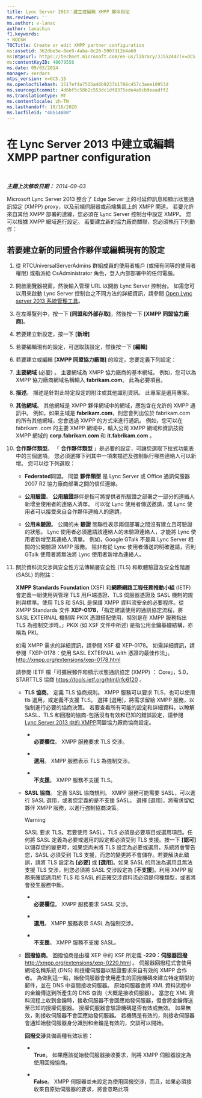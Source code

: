 ```yaml
---
title: Lync Server 2013：建立或編輯 XMPP 夥伴設定
ms.reviewer: ''
ms.author: v-lanac
author: lanachin
f1.keywords:
- NOCSH
TOCTitle: Create or edit XMPP partner configuration
ms:assetid: 362dbe5e-8ee9-4aba-8c26-5907312b4a60
ms:mtpsurl: https://technet.microsoft.com/en-us/library/JJ552447(v=OCS.15)
ms:contentKeyID: 48679558
ms.date: 09/03/2014
manager: serdars
mtps_version: v=OCS.15
ms.openlocfilehash: 1517ef4a7515a46b9237b1788c457c3aee10953d
ms.sourcegitcommit: 4d6bf5c58b2c553dc1df8375ede4a9cb9eaadff2
ms.translationtype: MT
ms.contentlocale: zh-TW
ms.lasthandoff: 10/16/2020
ms.locfileid: "48514800"
---
```

# <a name="create-or-edit-xmpp-partner-configuration-in-lync-server-2013"></a>在 Lync Server 2013 中建立或編輯 XMPP partner configuration

<div data-xmlns="http://www.w3.org/1999/xhtml">

<div class="topic" data-xmlns="http://www.w3.org/1999/xhtml" data-msxsl="urn:schemas-microsoft-com:xslt" data-cs="https://msdn.microsoft.com/">

<div data-asp="https://msdn2.microsoft.com/asp">



</div>

<div id="mainSection">

<div id="mainBody">

<span> </span>

_**主題上次修改日期：** 2014-09-03_

Microsoft Lync Server 2013 整合了 Edge Server 上的可延伸訊息和顯示狀態通訊協定 (XMPP) proxy，以及前端伺服器或前端集區上的 XMPP 閘道。 若要允許來自其他 XMPP 部署的連線，您必須在 Lync Server 控制台中設定 XMPP。 您可以根據 XMPP 網域進行設定。 若要建立新的協力廠商關聯，您必須執行下列動作：

<div>

## <a name="to-create-a-new-federated-partner-or-edit-an-existing-configuration"></a>若要建立新的同盟合作夥伴或編輯現有的設定

1.  從 RTCUniversalServerAdmins 群組成員的使用者帳戶 (或擁有同等的使用者權限) 或指派給 CsAdministrator 角色，登入內部部署中的任何電腦。

2.  開啟瀏覽器視窗，然後輸入管理 URL 以開啟 Lync Server 控制台。 如需您可以用來啟動 Lync Server 控制台之不同方法的詳細資訊，請參閱 [Open Lync server 2013 系統管理工具](lync-server-2013-open-lync-server-administrative-tools.md)。

3.  在左導覽列中，按一下 **[同盟和外部存取]**，然後按一下 **[XMPP 同盟協力廠商]**。

4.  若要建立新設定，按一下 **[新增]**

5.  若要編輯現有的設定，可選取該設定，然後按一下 **[編輯]**

6.  若要建立或編輯 **[XMPP 同盟協力廠商]** 的設定，您要定義下列設定：

7.  **主要網域** (必要) 。 主要網域為 XMPP 協力廠商的基本網域。 例如，您可以為 XMPP 協力廠商網域名稱輸入 **fabrikam.com**。 此為必要項目。

8.  **描述**。 描述是針對此特定設定的附注或其他識別資訊。 此專案是選用專案。

9.  **其他網域**。 其他網域是 XMPP 夥伴網域中的網域，應包含在允許的 XMPP 通訊中。 例如，如果主域是 **fabrikam.com**，則您會列出位於 fabrikam.com 的所有其他網域，您會透過 XMPP 的方式來進行通訊。 例如，您可以在 fabrikam .com 的主要 XMPP 網域中，輸入公司 XMPP 網域和資訊技術 XMPP 網域的 **corp.fabrikam.com** 和 **it.fabrikam.com** 。

10. **合作夥伴類型**。 「 **合作夥伴類型** 」是必要的設定，可讓您選取下拉式功能表中的三個選項。 您必須選擇下列其中一項來描述及強制執行哪些連絡人可以新增。 您可以從下列選取：
    
      - **Federated**同盟。 同盟 **夥伴類型** 是 Lync Server 或 Office 通訊伺服器 2007 R2 協力廠商部署之間的信任連線。
    
      - **公用驗證**。 **公用驗證**夥伴是指可將提供者所驗證之部署之一部分的連絡人新增至使用者的連絡人清單。 可以從 Lync 使用者傳送邀請，或 Lync 使用者可以接受來自合作夥伴連絡人的邀請。
    
      - **公用未驗證**。 公開的未 **驗證** 關聯性表示兩個部署之間沒有建立且可驗證的狀態。 Lync 使用者必須邀請該連絡人的未驗證連絡人，才能將 Lync 使用者新增至其連絡人清單。 例如，Google GTalk 不是與 Lync Server 相關的公開驗證 XMPP 服務。 除非有從 Lync 使用者傳送的明確邀請，否則 GTalk 使用者將無法將 Lync 使用者新增為連絡人。

11. 關於資料流交涉與安全性方法傳輸層安全性 (TLS) 和軟體驗證及安全性階層 (SASL) 的附註：
    
    **XMPP Standards Foundation** (XSF) 和**網際網路工程任務推動小組** (IETF) 會定義一組使用與管理 TLS 用戶端憑證、TLS 伺服器憑證及 SASL 機制的規則與標準。使用 TLS 和 SASL 是保護 XMPP 資料流安全的必要程序。從 XMPP Standards 文件 **XEP-0178**，「指定建議使用的通訊協定流程，將 SASL EXTERNAL 機制與 PKIX 憑證搭配使用，特別是在 XMPP 服務指出 TLS 為強制交涉時。」PKIX (如 XSF 文件中所述) 是指公用金鑰基礎結構，亦稱為 PKI。
    
    如需 XMPP 需求的詳細資訊，請參閱 XSF 檔 XEP-0178。 如需詳細資訊，請參閱「XEP-0178：使用 SASL EXTERNAL with 憑證的最佳作法」。 <http://xmpp.org/extensions/xep-0178.html>
    
    請參閱 IETF 檔「可擴展郵件和顯示狀態通訊協定 (XMPP) ： Core」，5.0，STARTTLS 協商 <https://tools.ietf.org/html/rfc6120> 。
    
      - **TLS 協商**。 定義 TLS 協商規則。 XMPP 服務可以要求 TLS，也可以使用 tls 選用，或定義不支援 TLS。 選擇 [選用]，將需求留給 XMPP 服務，以強制進行必要的協商決策。 若要查看所有可能的設定和詳細資料，以瞭解 SASL、TLS 和回撥的協商-包括沒有有效和已知的錯誤設定，請參閱 [Lync Server 2013 中的 XMPP](lync-server-2013-negotiation-settings-for-xmpp-federated-partners.md)同盟協力廠商協商設定。
        
          - <span></span>  
            **必要欄位**。 XMPP 服務要求 TLS 交涉。
        
          - <span></span>  
            **選用**。 XMPP 服務表示 TLS 為強制交涉。
        
          - <span></span>  
            **不支援**。 XMPP 服務不支援 TLS。
    
      - **SASL 協商**。 定義 SASL 協商規則。 XMPP 服務可能需要 SASL，可以進行 SASL 選用，或者您定義的是不支援 SASL。 選擇 [選用]，將需求留給夥伴 XMPP 服務，以進行強制協商決策。
        
        <div>
        

        > [!WARNING]  
        > SASL 要求 TLS。若要使用 SASL，TLS 必須是必要項目或選用項目。任何將 SASL 定義為必要或選用的設定都必須受到 TLS 支援。按一下 <STRONG>[認可]</STRONG> 以儲存您的變更時，如果您尚未將 TLS 設定為必要或選用，系統將會警告您，SASL 必須受到 TLS 支援，而您的變更將不會儲存。若要解決此錯誤，請將 TLS 設定為 <STRONG>[必要]</STRONG> 或 <STRONG>[選用]</STRONG>。如果 SASL 的用法為選用且無法支援 TLS 交涉，則您必須將 SASL 交涉設定為 <STRONG>[不支援]</STRONG>。利用 XMPP 服務來確認適用於 TLS 和 SASL 的正確交涉資料流必須是何種類型，或者將會發生服務中斷。

        
        </div>
        
          - <span></span>  
            **必要欄位**。 XMPP 服務要求 SASL 交涉。
        
          - <span></span>  
            **選用**。 XMPP 服務表示 SASL 為強制交涉。
        
          - <span></span>  
            **不支援**。 XMPP 服務不支援 SASL。
    
      - **回撥協商**。 回撥協商是由檔 XEP 中的 XSF 所定義 **-220：伺服器回撥** <http://xmpp.org/extensions/xep-0220.html> 。 伺服器回撥程式會使用網域名稱系統 (DNS) 和授權伺服器以驗證要求來自有效的 XMPP 合作者。 為做到這一點，始發伺服器會使用產生的回撥機碼來建立特定類型的郵件，並在 DNS 中查閱接收伺服器。 原始伺服器會將 XML 資料流程中的金鑰傳送到所產生的 DNS 查詢（大概是接收伺服器）。 當您在 XML 資料流程上收到金鑰時，接收伺服器不會回應始發伺服器，但會將金鑰傳送至已知的授權伺服器。 授權伺服器會驗證機碼是否有效或無效。 如果無效，則接收伺服器不會回應始發伺服器。 若機碼是有效的，則接收伺服器會通知始發伺服器身分識別和金鑰是有效的，交談可以開始。
        
        **回撥交涉**具備兩種有效狀態：
        
          - <span></span>  
            **True**。 如果應該從始發伺服器接收要求，則將 XMPP 伺服器設定為使用回撥協商。
        
          - <span></span>  
            **False**。 XMPP 伺服器並未設定為使用回撥交涉，而且，如果必須接收來自原始伺服器的要求，將會忽略此項

</div>

</div>

<span> </span>

</div>

</div>

</div>

